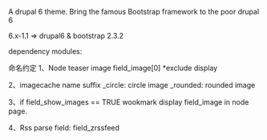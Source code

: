 A drupal 6 theme. Bring the famous Bootstrap framework to the poor drupal 6

6.x-1.1 => drupal6 & bootstrap 2.3.2

dependency modules:
<none>

命名约定
1、Node teaser image
field_image[0]
*exclude display

2、imagecache name suffix
_circle: circle image
_rounded: rounded image

3、if field_show_images == TRUE
wookmark display field_image in node page.

4、Rss parse field: field_zrssfeed